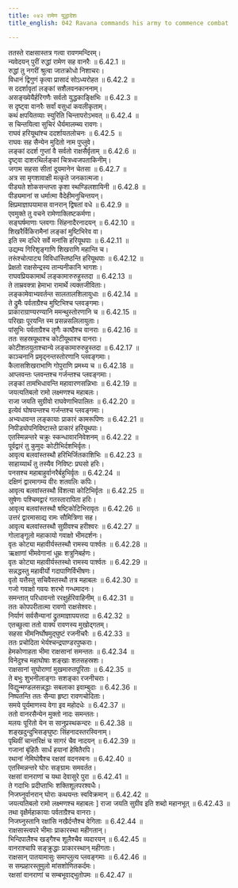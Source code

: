 ```yaml
---
title: ०४२ रामेण युद्धादेशः
title_english: 042 Ravana commands his army to commence combat

---
```



ततस्ते राक्षसास्तत्र गत्वा रावणमन्दिरम्।  
न्यवेदयन् पुरीं रुद्धां रामेण सह वानरैः ॥ 6.42.1 ॥   
रुद्धां तु नगरीं श्रुत्वा जातक्रोधो निशाचरः।  
विधानं द्विगुणं कृत्वा प्रासादं सोऽध्यरोहत ॥ 6.42.2 ॥   
स ददर्शावृतां लङ्कां सशैलवनकाननाम्।  
असङ्ख्येयैर्हरिगणैः सर्वतो युद्धकाङ्क्षिभिः ॥ 6.42.3 ॥   
स दृष्ट्वा वानरैः सर्वां वसुधां कवलीकृताम्।  
कथं क्षपयितव्याः स्युरिति चिन्तापरोऽभवत् ॥ 6.42.4 ॥   
स चिन्तयित्वा सुचिरं धैर्यमालम्ब्य रावणः।  
राघवं हरियूथांश्च ददर्शायतलोचनः ॥ 6.42.5 ॥   
राघवः सह सैन्येन मुदितो नाम पुप्लुवे।  
लङ्कां ददर्श गुप्तां वै सर्वतो राक्षसैर्वृताम् ॥ 6.42.6 ॥   
दृष्ट्वा दाशरथिर्लङ्कां चित्रध्वजपताकिनीम्।  
जगाम सहसा सीतां दूयमानेन चेतसा ॥ 6.42.7 ॥   
अत्र सा मृगशावाक्षी मत्कृते जनकात्मजा।  
पीड्यते शोकसन्तप्ता कृशा स्थण्डिलशायिनी ॥ 6.42.8 ॥   
पीड्यमानां स धर्मात्मा वैदेहीमनुचिन्तयन्।  
क्षिप्रमाज्ञापयामास वानरान् द्विषतां वधे ॥ 6.42.9 ॥   
एवमुक्ते तु वचने रामेणाक्लिष्टकर्मणा।  
सङ्घर्षमाणाः प्लवगाः सिंहनादैरनादयन् ॥ 6.42.10 ॥   
शिखरैर्विकिरामैनां लङ्कां मुष्टिभिरेव वा।  
इति स्म दधिरे सर्वे मनांसि हरियूथपाः ॥ 6.42.11 ॥   
उद्यम्य गिरिशृङ्गाणि शिखराणि महान्ति च।  
तरूंश्चोत्पाट्य विविधांस्तिष्ठन्ति हरियूथपाः ॥ 6.42.12 ॥   
प्रेक्षतो राक्षसेन्द्रस्य तान्यनीकानि भागशः।  
राघवप्रियकामार्थं लङ्कामारुरुहुस्तदा ॥ 6.42.13 ॥   
ते ताम्रवक्त्रा हेमाभा रामार्थे त्यक्तजीविताः।  
लङ्कामेवाभ्यवर्तन्त सालतालशिलायुधाः ॥ 6.42.14 ॥   
ते द्रुमैः पर्वताग्रैश्च मुष्टिभिश्च प्लवङ्गमाः।  
प्राकाराग्राण्यरण्यानि ममन्थुस्तोरणानि च ॥ 6.42.15 ॥   
परिखाः पूरयन्ति स्म प्रसन्नसलिलायुताः।  
पांसुभिः पर्वताग्रैश्च तृणैः काष्ठैश्च वानराः ॥ 6.42.16 ॥   
ततः सहस्रयूथाश्च कोटीयूथाश्च वानराः।  
कोटीशतयुताश्चान्ये लङ्कामारुरुहुस्तदा ॥ 6.42.17 ॥   
काञ्चनानि प्रमृद्नन्तस्तोरणानि प्लवङ्गमाः।  
कैलासशिखराभाणि गोपुराणि प्रमथ्य च ॥ 6.42.18 ॥   
आप्लवन्तः प्लवन्तश्च गर्जन्तश्च प्लवङ्गमाः।  
लङ्कां तामभिधावन्ति महावारणसन्निभाः ॥ 6.42.19 ॥   
जयत्यतिबलो रामो लक्ष्मणश्च महाबलः।  
राजा जयति सुग्रीवो राघवेणाभिपालितः ॥ 6.42.20 ॥   
इत्येवं घोषयन्तश्च गर्जन्तश्च प्लवङ्गमाः।  
अभ्यधावन्त लङ्कायाः प्राकारं कामरूपिणः ॥ 6.42.21 ॥   
निपीड्योपनिविष्टास्ते प्राकारं हरियूथपाः।  
एतस्मिन्नन्तरे चक्रुः स्कन्धावारनिवेशनम् ॥ 6.42.22 ॥   
पूर्वद्वारं तु कुमुदः कोटीभिर्दशभिर्वृतः।  
आवृत्य बलवांस्तस्थौ हरिभिर्जितकाशिभिः ॥ 6.42.23 ॥   
साहाय्यार्थं तु तस्यैव निविष्टः प्रघसो हरिः।  
पनसश्च महाबाहुर्वानरैर्बहुभिर्वृतः ॥ 6.42.24 ॥   
दक्षिणं द्वारमागम्य वीरः शतवलिः कपिः।  
आवृत्य बलवांस्तस्थौ विंशत्या कोटिभिर्वृतः ॥ 6.42.25 ॥   
सुषेणः पश्चिमद्वारं गतस्तारापिता हरिः।  
आवृत्य बलवांस्तस्थौ षष्टिकोटिभिरावृतः ॥ 6.42.26 ॥   
उत्तरं द्वारमासाद्य रामः सौमित्रिणा सह।  
आवृत्य बलवांस्तस्थौ सुग्रीवश्च हरीश्वरः ॥ 6.42.27 ॥   
गोलाङ्गूलो महाकायो गवाक्षो भीमदर्शनः।  
वृतः कोट्या महावीर्यस्तस्थौ रामस्य पार्श्वतः ॥ 6.42.28 ॥   
ऋक्षाणां भीमवेगानां धूम्रः शत्रुनिबर्हणः।  
वृतः कोट्या महावीर्यस्तस्थो रामस्य पार्श्वतः ॥ 6.42.29 ॥   
सन्नद्धस्तु महावीर्यो गदापाणिर्विभीषणः।  
वृतो यत्तैस्तु सचिवैस्तस्थौ तत्र महाबलः ॥ 6.42.30 ॥   
गजो गवाक्षो गवयः शरभो गन्धमादनः।  
समन्तात् परिधावन्तो ररक्षुर्हरिवाहिनीम् ॥ 6.42.31 ॥   
ततः कोपपरीतात्मा रावणो राक्षसेश्वरः।  
निर्याणं सर्वसैन्यानां द्रुतमाज्ञापयत्तदा ॥ 6.42.32 ॥   
एतच्छुत्वा ततो वाक्यं रावणस्य मुखोद्गतम्।  
सहसा भीमनिर्घोषमुद्घुष्टं रजनीचरैः ॥ 6.42.33 ॥   
ततः प्रचोदिता भेर्यश्चन्द्रपाण्डरपुष्कराः।  
हेमकोणाहता भीमा राक्षसानां समन्ततः ॥ 6.42.34 ॥   
विनेदुश्च महाघोषाः शङ्खाः शतसहस्रशः।  
राक्षसानां सुघोराणां मुखमारुतपूरिताः ॥ 6.42.35 ॥   
ते बभुः शुभनीलाङ्गाः सशङ्का रजनीचराः।  
विद्युन्मण्डलसन्नद्धाः सबलाका इवाम्बुदाः ॥ 6.42.36 ॥   
निष्पतन्ति ततः सैन्या हृष्टा रावणचोदिताः।  
समये पूर्यमाणस्य वेगा इव महोदधेः ॥ 6.42.37 ॥   
ततो वानरसैन्येन मुक्तो नादः समन्ततः।  
मलयः पूरितो येन स सानुप्रस्थकन्दरः ॥ 6.42.38 ॥   
शङ्खदुन्दुभिसङ्घुष्टः सिंहनादस्तरस्विनाम्।  
पृथिवीं चान्तरिक्षं च सागरं चैव नादयन् ॥ 6.42.39 ॥   
गजानां बृंहितैः सार्धं हयानां हेषितैरपि।  
रथानां नेमिघोषैश्च रक्षसां वदनस्वनः ॥ 6.42.40 ॥   
एतस्मिन्नन्तरे घोरः सङ्ग्रामः समवर्तत।  
रक्षसां वानराणां च यथा देवासुरे पुरा ॥ 6.42.41 ॥   
ते गदाभिः प्रदीप्ताभिः शक्तिशूलपरश्वधैः।  
निजघ्नुर्वानरान् घोराः कथयन्तः स्वविक्रमान् ॥ 6.42.42 ॥   
जयत्यतिबलो रामो लक्ष्मणश्च महाबलः ] राजा जयति सुग्रीव इति शब्दो महानभूत् ॥ 6.42.43 ॥   
तथा वृक्षैर्महाकायाः पर्वताग्रैश्च वानराः।  
निजघ्नुस्तानि रक्षांसि नखैर्दन्तैश्च वेगिताः ॥ 6.42.44 ॥   
राक्षसास्त्वपरे भीमाः प्राकारस्था महीगतान्।  
भिन्दिपालैश्च खड्गैश्च शूलैश्चैव व्यदारयन् ॥ 6.42.45 ॥   
वानराश्चापि सङ्क्रुद्धाः प्राकारस्थान् महीगताः।  
राक्षसान् पातयामासुः समाप्लुत्य प्लवङ्गमाः ॥ 6.42.46 ॥   
स सम्प्रहारस्तुमुलो मांसशोणितकर्दमः।  
रक्षसां वानराणां च सम्बभूवाद्भुतोपमः ॥ 6.42.47 ॥   